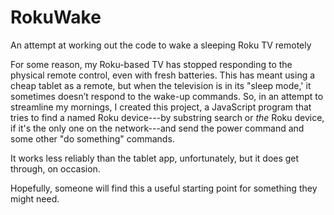 # RokuWake
An attempt at working out the code to wake a sleeping Roku TV remotely

For some reason, my Roku-based TV has stopped responding to the physical remote control, even with fresh batteries.  This has meant using a cheap tablet as a remote, but when the television is in its "sleep mode,' it sometimes doesn’t respond to the wake-up commands.  So, in an attempt to streamline my mornings, I created this project, a JavaScript program that tries to find a named Roku device---by substring search or *the* Roku device, if it's the only one on the network---and send the power command and some other "do something" commands.

It works less reliably than the tablet app, unfortunately, but it does get through, on occasion.

Hopefully, someone will find this a useful starting point for something they might need.
